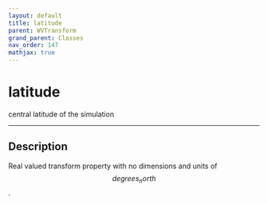 ```yaml
---
layout: default
title: latitude
parent: WVTransform
grand_parent: Classes
nav_order: 147
mathjax: true
---
```


#  latitude

central latitude of the simulation


---

## Description
Real valued transform property with no dimensions and units of $$degrees_north$$.

